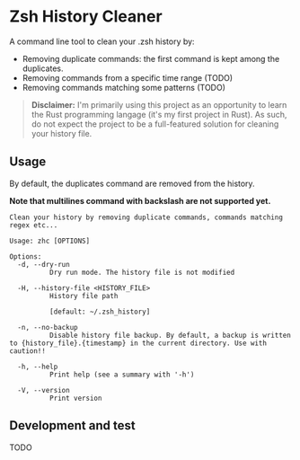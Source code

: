 # Zsh History Cleaner

A command line tool to clean your .zsh history by:

- Removing duplicate commands: the first command is kept among the duplicates.
- Removing commands from a specific time range (TODO)
- Removing commands matching some patterns (TODO)

> **Disclaimer:** I'm primarily using this project as an opportunity to learn the Rust programming langage (it's my
> first project in Rust). As such, do not expect the project to be a full-featured solution for cleaning your history
> file.

## Usage

By default, the duplicates command are removed from the history.

**Note that multilines command with backslash are not supported yet.**

```shell
Clean your history by removing duplicate commands, commands matching regex etc...

Usage: zhc [OPTIONS]

Options:
  -d, --dry-run
          Dry run mode. The history file is not modified

  -H, --history-file <HISTORY_FILE>
          History file path

          [default: ~/.zsh_history]

  -n, --no-backup
          Disable history file backup. By default, a backup is written to {history_file}.{timestamp} in the current directory. Use with caution!!

  -h, --help
          Print help (see a summary with '-h')

  -V, --version
          Print version
```

## Development and test

TODO
